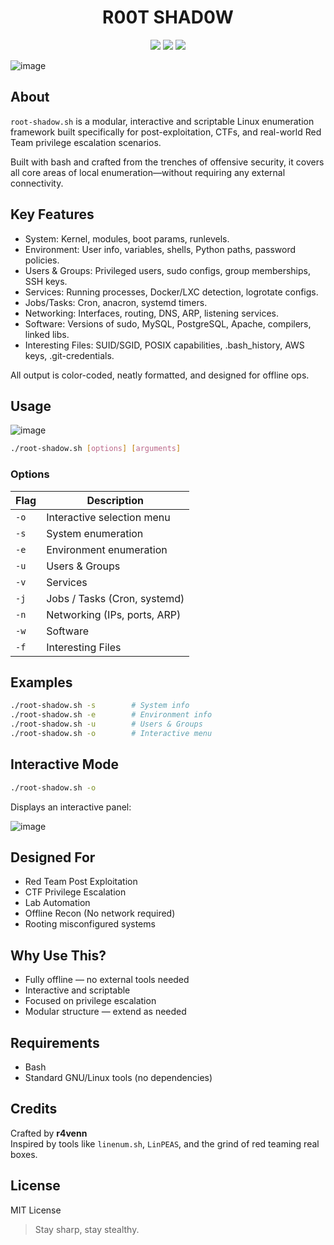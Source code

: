 <h1 align="center">
 R00T SHAD0W 
</h1>

<p align="center">
  <img src="https://img.shields.io/badge/Bash-Script-green?style=for-the-badge&logo=gnubash" />
  <img src="https://img.shields.io/badge/HACKING-R00T%20Shadow-blueviolet?style=for-the-badge" />
  <img src="https://img.shields.io/badge/Interactive-Terminal-yellow?style=for-the-badge" />
</p>

![image](https://github.com/user-attachments/assets/cd9023c8-375e-43fd-bc90-40a6c9580efd)



## About

`root-shadow.sh` is a modular, interactive and scriptable Linux enumeration framework built specifically for post-exploitation, CTFs, and real-world Red Team privilege escalation scenarios.  

Built with bash and crafted from the trenches of offensive security, it covers all core areas of local enumeration—without requiring any external connectivity.

## Key Features

- System: Kernel, modules, boot params, runlevels.
- Environment: User info, variables, shells, Python paths, password policies.
- Users & Groups: Privileged users, sudo configs, group memberships, SSH keys.
- Services: Running processes, Docker/LXC detection, logrotate configs.
- Jobs/Tasks: Cron, anacron, systemd timers.
- Networking: Interfaces, routing, DNS, ARP, listening services.
- Software: Versions of sudo, MySQL, PostgreSQL, Apache, compilers, linked libs.
- Interesting Files: SUID/SGID, POSIX capabilities, .bash_history, AWS keys, .git-credentials.

All output is color-coded, neatly formatted, and designed for offline ops.

## Usage

![image](https://github.com/user-attachments/assets/01ad095b-852c-4365-9c90-2fc559ae5914)



```bash
./root-shadow.sh [options] [arguments]
```

### Options

| Flag | Description                    |
|------|--------------------------------|
| `-o` | Interactive selection menu     |
| `-s` | System enumeration             |
| `-e` | Environment enumeration        |
| `-u` | Users & Groups                 |
| `-v` | Services                       |
| `-j` | Jobs / Tasks (Cron, systemd)   |
| `-n` | Networking (IPs, ports, ARP)   |
| `-w` | Software                       |
| `-f` | Interesting Files              |

## Examples

```bash
./root-shadow.sh -s        # System info
./root-shadow.sh -e        # Environment info
./root-shadow.sh -u        # Users & Groups
./root-shadow.sh -o        # Interactive menu
```

## Interactive Mode

```bash
./root-shadow.sh -o
```

Displays an interactive panel:

![image](https://github.com/user-attachments/assets/1411b072-1cb9-4593-9121-fe2f3b781567)


## Designed For

- Red Team Post Exploitation
- CTF Privilege Escalation
- Lab Automation
- Offline Recon (No network required)
- Rooting misconfigured systems

## Why Use This?

- Fully offline — no external tools needed
- Interactive and scriptable
- Focused on privilege escalation
- Modular structure — extend as needed

## Requirements

- Bash
- Standard GNU/Linux tools (no dependencies)

## Credits

Crafted by **r4venn**  
Inspired by tools like `linenum.sh`, `LinPEAS`, and the grind of red teaming real boxes.


## License

MIT License

> Stay sharp, stay stealthy.

